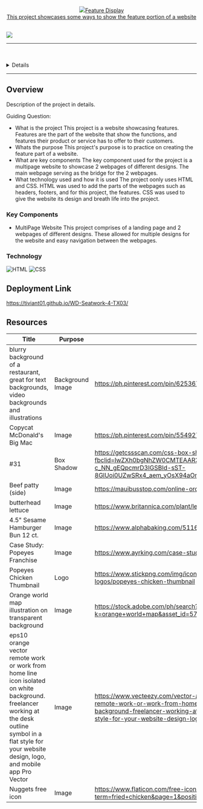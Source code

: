 <a name="readme-top"/>

<br/>

<br />
<div align="center">
  <a href="https://github.com/Tiviant01/">
  <img src="./assets/img/ian.png>

  </a>
<!-- TODO: Change Title to the name of the title of your Project -->
  <h3 align="center">Feature Display</h3>
</div>
<!-- TODO: Make a short description -->
<div align="center">
This project showcases some ways to show the feature portion of a website
</div>

<br />

<!-- TODO: Change the zyx-0314 into your github username  -->
<!-- TODO: Change the WD-Template-Project into the same name of your folder -->
![](https://visit-counter.vercel.app/counter.png?page=Tiviant01/WD-Seatwork-4-TX03)

---

<br />
<br />

<!-- TODO: If you want to add more layers for your readme -->
<details>
  <summary>Table of Contents</summary>
  <ol>
    <li>
      <a href="#overview">Overview</a>
      <ol>
        <li>
          <a href="#key-components">Key Components</a>
        </li>
        <li>
          <a href="#technology">Technology</a>
        </li>
      </ol>
    </li>
    <li>
      <a href="#deployment-link">Deployment Link</a>
    </li>
    <li>
      <a href="#resources">Resources</a>
    </li>
  </ol>
</details>

---

## Overview
Description of the project in details.

Guiding Question:

- What is the project
This project is a website showcasing features. Features are the part of the website that show the functions, and features their product or service has to offer to  their customers.
- Whats the purpose
This project's purpose is to practice on creating the feature part of a website.
- What are key components
The key component used for the project is a multipage website to showcase 2 webpages of different designs. The main webpage serving as the bridge for the 2 webpages.
- What technology used and how it is used
The project oonly uses HTML and CSS. HTML was used to add the parts of the webpages such as headers, footers, and for this project, the features. CSS was used to give the website its design and breath life into the project.


### Key Components
- MultiPage Website
This project comprises of a landing page and 2 webpages of different designs. These allowed for multiple designs for the website and easy navigation between the webpages.

### Technology

![HTML](https://img.shields.io/badge/HTML-E34F26?style=for-the-badge&logo=html5&logoColor=white)
![CSS](https://img.shields.io/badge/CSS-1572B6?style=for-the-badge&logo=css3&logoColor=white)


## Deployment Link
https://tiviant01.github.io/WD-Seatwork-4-TX03/

## Resources

<!-- TODO: Add References -->
| Title | Purpose | Link |
|-|-|-|
|blurry background of a restaurant, great for text backgrounds, video backgrounds and illustrations|Background Image|https://ph.pinterest.com/pin/625367098301214634/|
|Copycat McDonald's Big Mac|Image|https://ph.pinterest.com/pin/554927985353292441/|
|#31|Box Shadow|https://getcssscan.com/css-box-shadow-examples?fbclid=IwZXh0bgNhZW0CMTEAAR3AK8uz-1Km8yyg47w-c_NN_gEQpcmrD3IGSBId-sST-8GlUoi0UZwSRx4_aem_yOsX94aOnkZAdL55eV_yfw|
|Beef patty (side)|Image|https://mauibusstop.com/online-order/sides/beef-patty-side/|
|butterhead lettuce|Image|https://www.britannica.com/plant/lettuce|
|4.5" Sesame Hamburger Bun 12 ct.|Image|https://www.alphabaking.com/51161/|
|Case Study: Popeyes Franchise|Image|  https://www.ayrking.com/case-studies/popeyes/|
|Popeyes Chicken Thumbnail|Logo|https://www.stickpng.com/img/icons-logos-emojis/restaurant-logos/popeyes-chicken-thumbnail|
|Orange world map illustration on transparent background|Image|https://stock.adobe.com/ph/search?k=orange+world+map&asset_id=571174551|
|eps10 orange vector remote work or work from home line icon isolated on white background. freelancer working at the desk outline symbol in a flat style for your website design, logo, and mobile app Pro Vector|Image|https://www.vecteezy.com/vector-art/9759602-eps10-orange-vector-remote-work-or-work-from-home-line-icon-isolated-on-white-background-freelancer-working-at-the-desk-outline-symbol-in-a-flat-style-for-your-website-design-logo-and-mobile-app|
|Nuggets free icon|Image|https://www.flaticon.com/free-icon/nuggets_3790184?term=fried+chicken&page=1&position=21&origin=tag&related_id=3790184